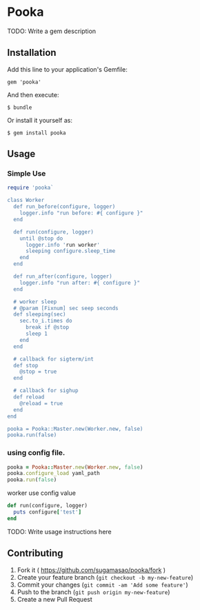 # Pooka

TODO: Write a gem description

## Installation

Add this line to your application's Gemfile:

    gem 'pooka'

And then execute:

    $ bundle

Or install it yourself as:

    $ gem install pooka

## Usage

### Simple Use

```ruby
require 'pooka`

class Worker
  def run_before(configure, logger)
    logger.info "run before: #{ configure }"
  end

  def run(configure, logger)
    until @stop do
      logger.info 'run worker'
      sleeping configure.sleep_time
    end
  end

  def run_after(configure, logger)
    logger.info "run after: #{ configure }"
  end

  # worker sleep
  # @param [Fixnum] sec seep seconds
  def sleeping(sec)
    sec.to_i.times do
      break if @stop
      sleep 1
    end
  end

  # callback for sigterm/int
  def stop
    @stop = true
  end

  # callback for sighup
  def reload
    @reload = true
  end
end

pooka = Pooka::Master.new(Worker.new, false)
pooka.run(false)
```

### using config file.

```ruby
pooka = Pooka::Master.new(Worker.new, false)
pooka.configure_load yaml_path
pooka.run(false)
```

worker use config value

```ruby
def run(configure, logger)
  puts configure['test']
end
```


TODO: Write usage instructions here

## Contributing

1. Fork it ( https://github.com/sugamasao/pooka/fork )
2. Create your feature branch (`git checkout -b my-new-feature`)
3. Commit your changes (`git commit -am 'Add some feature'`)
4. Push to the branch (`git push origin my-new-feature`)
5. Create a new Pull Request
